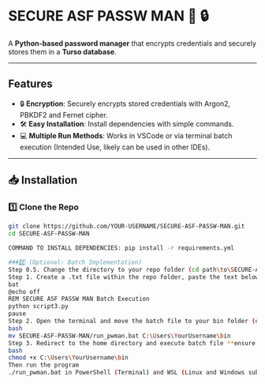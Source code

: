 # SECURE ASF PASSW MAN 🔐  🔒
A **Python-based password manager** that encrypts credentials and securely stores them in a **Turso database**.

---

## Features
- 🔒 **Encryption**: Securely encrypts stored credentials with Argon2, PBKDF2 and Fernet cipher.
- 🛠 **Easy Installation**: Install dependencies with simple commands.
- 💻 **Multiple Run Methods**: Works in VSCode or via terminal batch execution (Intended Use, likely can be used in other IDEs).

---

## 📥 Installation
### 1️⃣ Clone the Repo  
```bash
git clone https://github.com/YOUR-USERNAME/SECURE-ASF-PASSW-MAN.git
cd SECURE-ASF-PASSW-MAN

COMMAND TO INSTALL DEPENDENCIES: pip install -r requirements.yml

###2️⃣ (Optional: Batch Implementation)
Step 0.5. Change the directory to your repo folder (cd path\to\SECURE-ASF-PASSW-MAN)
Step 1. Create a .txt file within the repo folder, paste the text below, and save. 
bat
@echo off
REM SECURE ASF PASSW MAN Batch Execution
python script3.py
pause
Step 2. Open the terminal and move the batch file to your bin folder (or any folder in your PATH environment)
bash
mv SECURE-ASF-PASSW-MAN/run_pwman.bat C:\Users\YourUsername\bin
Step 3. Redirect to the home directory and execute batch file **ensure batch has execute permissions; execute the following if not)
bash
chmod +x C:\Users\YourUsername\bin
Then run the program
./run_pwman.bat in PowerShell (Terminal) and WSL (Linux and Windows subsystems for Linux) and run_pwman.bat (CMD)






